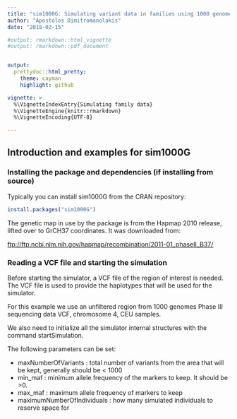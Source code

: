 ```yaml
---
title: "sim1000G: Simulating variant data in families using 1000 genomes haplotypes"
author: "Apostolos Dimitromanolakis"
date: "2018-02-15"

#output: rmarkdown::html_vignette
#output: rmarkdown::pdf_document


output:
  prettydoc::html_pretty:
    theme: cayman
    highlight: github

vignette: >
  %\VignetteIndexEntry{Simulating family data}
  %\VignetteEngine{knitr::rmarkdown}
  %\VignetteEncoding{UTF-8}

---
```


<style>body { zoom: 1.0; }   .main-content pre> code {  white-space: pre-wrap; } </style>



## Introduction and examples for sim1000G







### Installing the package and dependencies (if installing from source)

Typically you can install sim1000G from the CRAN repository:


```r
install.packages("sim1000G")
```

The genetic map in use by the package is from the Hapmap 2010 release, lifted over to GrCH37 coordinates. It was downloaded from:

ftp://ftp.ncbi.nlm.nih.gov/hapmap/recombination/2011-01_phaseII_B37/

### Reading a VCF file and starting the simulation

Before starting the simulator, a VCF file of the region of interest is needed. The VCF file is used to provide the haplotypes that will be used for the simulator.

For this example we use
an unfiltered region from 1000 genomes Phase III sequencing data VCF, chromosome 4, CEU samples.

We also need to initialize all the simulator internal structures with the command startSimulation.


The following parameters can be set:

* maxNumberOfVariants : total number of variants from the area that will be kept, generally should be < 1000
* min_maf : minimum allele frequency of the markers to keep. It should be >0.
* max_maf : maximum allele frequency of markers to keep 
* maximumNumberOfIndividuals : how many simulated individuals to reserve space for



















